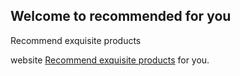 ## Welcome to recommended for you

Recommend exquisite products

website [Recommend exquisite products](https://www.2bkf.com) for you.




